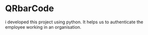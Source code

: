 # QRbarCode
i developed this project using python. It helps us to authenticate the employee working in an organisation.
